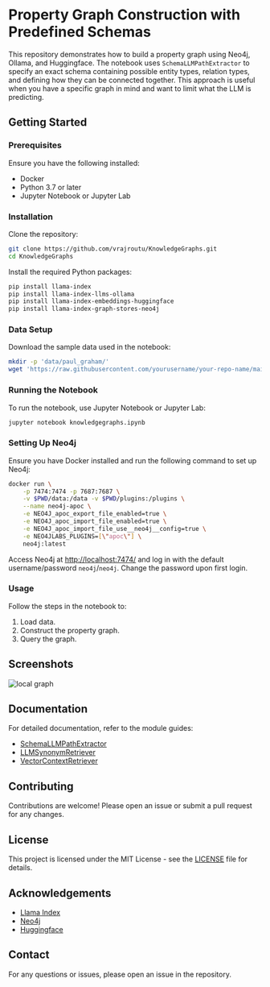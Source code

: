 
# Property Graph Construction with Predefined Schemas

This repository demonstrates how to build a property graph using Neo4j, Ollama, and Huggingface. The notebook uses `SchemaLLMPathExtractor` to specify an exact schema containing possible entity types, relation types, and defining how they can be connected together. This approach is useful when you have a specific graph in mind and want to limit what the LLM is predicting.

## Getting Started

### Prerequisites

Ensure you have the following installed:

- Docker
- Python 3.7 or later
- Jupyter Notebook or Jupyter Lab

### Installation

Clone the repository:

```bash
git clone https://github.com/vrajroutu/KnowledgeGraphs.git
cd KnowledgeGraphs
```

Install the required Python packages:

```bash
pip install llama-index
pip install llama-index-llms-ollama
pip install llama-index-embeddings-huggingface
pip install llama-index-graph-stores-neo4j
```

### Data Setup

Download the sample data used in the notebook:

```bash
mkdir -p 'data/paul_graham/'
wget 'https://raw.githubusercontent.com/yourusername/your-repo-name/main/data/paul_graham/paul_graham_essay.txt' -O 'data/paul_graham/paul_graham_essay.txt'
```

### Running the Notebook

To run the notebook, use Jupyter Notebook or Jupyter Lab:

```bash
jupyter notebook knowledgegraphs.ipynb
```

### Setting Up Neo4j

Ensure you have Docker installed and run the following command to set up Neo4j:

```bash
docker run \
    -p 7474:7474 -p 7687:7687 \
    -v $PWD/data:/data -v $PWD/plugins:/plugins \
    --name neo4j-apoc \
    -e NEO4J_apoc_export_file_enabled=true \
    -e NEO4J_apoc_import_file_enabled=true \
    -e NEO4J_apoc_import_file_use__neo4j__config=true \
    -e NEO4JLABS_PLUGINS=[\"apoc\"] \
    neo4j:latest
```

Access Neo4j at [http://localhost:7474/](http://localhost:7474/) and log in with the default username/password `neo4j`/`neo4j`. Change the password upon first login.

### Usage

Follow the steps in the notebook to:

1. Load data.
2. Construct the property graph.
3. Query the graph.

## Screenshots

![local graph](./local_kg.png)

## Documentation

For detailed documentation, refer to the module guides:

- [SchemaLLMPathExtractor](https://link-to-schema-llm-path-extractor-docs)
- [LLMSynonymRetriever](https://link-to-llm-synonym-retriever-docs)
- [VectorContextRetriever](https://link-to-vector-context-retriever-docs)

## Contributing

Contributions are welcome! Please open an issue or submit a pull request for any changes.

## License

This project is licensed under the MIT License - see the [LICENSE](LICENSE) file for details.

## Acknowledgements

- [Llama Index](https://github.com/run-llama/llama_index)
- [Neo4j](https://neo4j.com/)
- [Huggingface](https://huggingface.co/)

## Contact

For any questions or issues, please open an issue in the repository.


